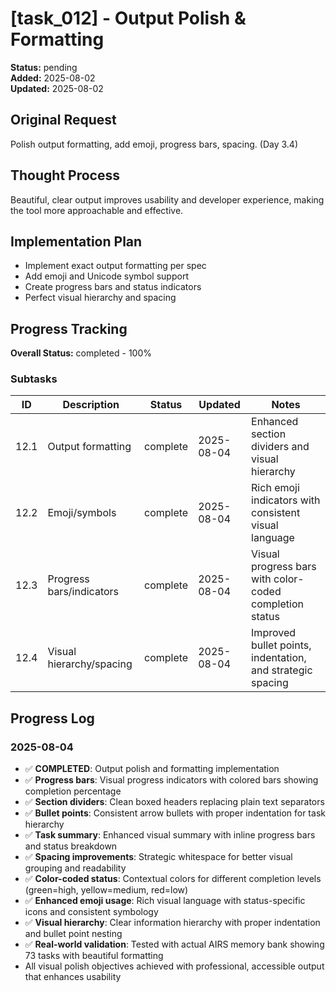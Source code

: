 # [task_012] - Output Polish & Formatting

**Status:** pending  
**Added:** 2025-08-02  
**Updated:** 2025-08-02

## Original Request
Polish output formatting, add emoji, progress bars, spacing. (Day 3.4)

## Thought Process
Beautiful, clear output improves usability and developer experience, making the tool more approachable and effective.

## Implementation Plan
- Implement exact output formatting per spec
- Add emoji and Unicode symbol support
- Create progress bars and status indicators
- Perfect visual hierarchy and spacing

## Progress Tracking

**Overall Status:** completed - 100%

### Subtasks
| ID | Description | Status | Updated | Notes |
|----|-------------|--------|---------|-------|
| 12.1 | Output formatting | complete | 2025-08-04 | Enhanced section dividers and visual hierarchy |
| 12.2 | Emoji/symbols | complete | 2025-08-04 | Rich emoji indicators with consistent visual language |
| 12.3 | Progress bars/indicators | complete | 2025-08-04 | Visual progress bars with color-coded completion status |
| 12.4 | Visual hierarchy/spacing | complete | 2025-08-04 | Improved bullet points, indentation, and strategic spacing |

## Progress Log
### 2025-08-04
- ✅ **COMPLETED**: Output polish and formatting implementation
- ✅ **Progress bars**: Visual progress indicators with colored bars showing completion percentage  
- ✅ **Section dividers**: Clean boxed headers replacing plain text separators
- ✅ **Bullet points**: Consistent arrow bullets with proper indentation for task hierarchy
- ✅ **Task summary**: Enhanced visual summary with inline progress bars and status breakdown
- ✅ **Spacing improvements**: Strategic whitespace for better visual grouping and readability
- ✅ **Color-coded status**: Contextual colors for different completion levels (green=high, yellow=medium, red=low)
- ✅ **Enhanced emoji usage**: Rich visual language with status-specific icons and consistent symbology
- ✅ **Visual hierarchy**: Clear information hierarchy with proper indentation and bullet point nesting
- ✅ **Real-world validation**: Tested with actual AIRS memory bank showing 73 tasks with beautiful formatting
- All visual polish objectives achieved with professional, accessible output that enhances usability
